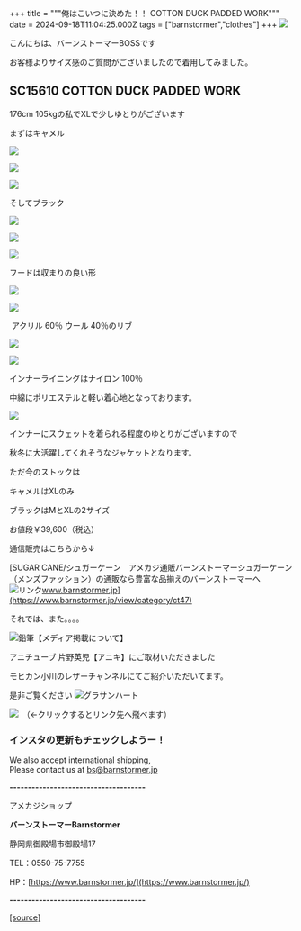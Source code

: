 +++
title = """俺はこいつに決めた！！ COTTON DUCK PADDED WORK"""
date = 2024-09-18T11:04:25.000Z
tags = ["barnstormer","clothes"]
+++
[![](https://stat.ameba.jp/user_images/20231023/16/barnstormer-go/b2/03/p/o0420015015354743273.png)](https://ameblo.jp/barnstormer-go/entry-12825670498.html)

こんにちは、バーンストーマーBOSSです

お客様よりサイズ感のご質問がございましたので着用してみました。

SC15610 COTTON DUCK PADDED WORK
-------------------------------

176cm 105kgの私でXLで少しゆとりがございます

まずはキャメル

[![](https://stat.ameba.jp/user_images/20240918/16/barnstormer-go/f1/34/j/o0500075015487808890.jpg)](https://stat.ameba.jp/user_images/20240918/16/barnstormer-go/f1/34/j/o0500075015487808890.jpg)

[![](https://stat.ameba.jp/user_images/20240918/16/barnstormer-go/f9/b3/j/o0500075015487808892.jpg)](https://stat.ameba.jp/user_images/20240918/16/barnstormer-go/f9/b3/j/o0500075015487808892.jpg)

[![](https://stat.ameba.jp/user_images/20240918/16/barnstormer-go/2a/38/j/o0500075015487808896.jpg)](https://stat.ameba.jp/user_images/20240918/16/barnstormer-go/2a/38/j/o0500075015487808896.jpg)

そしてブラック

[![](https://stat.ameba.jp/user_images/20240918/16/barnstormer-go/3c/d4/j/o0500075015487808868.jpg)](https://stat.ameba.jp/user_images/20240918/16/barnstormer-go/3c/d4/j/o0500075015487808868.jpg)

[![](https://stat.ameba.jp/user_images/20240918/16/barnstormer-go/14/09/j/o0500075015487808870.jpg)](https://stat.ameba.jp/user_images/20240918/16/barnstormer-go/14/09/j/o0500075015487808870.jpg)

[![](https://stat.ameba.jp/user_images/20240918/16/barnstormer-go/00/94/j/o0500075015487808874.jpg)](https://stat.ameba.jp/user_images/20240918/16/barnstormer-go/00/94/j/o0500075015487808874.jpg)

フードは収まりの良い形

[![](https://stat.ameba.jp/user_images/20240918/16/barnstormer-go/74/ea/j/o0500075015487808876.jpg)](https://stat.ameba.jp/user_images/20240918/16/barnstormer-go/74/ea/j/o0500075015487808876.jpg)

[![](https://stat.ameba.jp/user_images/20240918/16/barnstormer-go/a7/8f/j/o0750050015487808885.jpg)](https://stat.ameba.jp/user_images/20240918/16/barnstormer-go/a7/8f/j/o0750050015487808885.jpg)

 アクリル 60％ ウール 40％のリブ

[![](https://stat.ameba.jp/user_images/20240918/16/barnstormer-go/44/33/j/o0500075015487808879.jpg)](https://stat.ameba.jp/user_images/20240918/16/barnstormer-go/44/33/j/o0500075015487808879.jpg)

[![](https://stat.ameba.jp/user_images/20240918/16/barnstormer-go/da/32/j/o0500075015487808883.jpg)](https://stat.ameba.jp/user_images/20240918/16/barnstormer-go/da/32/j/o0500075015487808883.jpg)

インナーライニングはナイロン 100％

中綿にポリエステルと軽い着心地となっております。

[![](https://stat.ameba.jp/user_images/20240918/16/barnstormer-go/62/9c/j/o0500075015487808886.jpg)](https://stat.ameba.jp/user_images/20240918/16/barnstormer-go/62/9c/j/o0500075015487808886.jpg)

インナーにスウェットを着られる程度のゆとりがございますので

秋冬に大活躍してくれそうなジャケットとなります。

ただ今のストックは

キャメルはXLのみ

ブラックはMとXLの2サイズ

お値段￥39,600（税込）

通信販売はこちらから↓

[SUGAR CANE/シュガーケーン　アメカジ通販バーンストーマーシュガーケーン（メンズファッション）の通販なら豊富な品揃えのバーンストーマーへ![リンク](https://c.stat100.ameba.jp/ameblo/symbols/v3.20.0/svg/gray/editor_link.svg)www.barnstormer.jp](https://www.barnstormer.jp/view/category/ct47)

それでは、また。。。。

![鉛筆](https://stat100.ameba.jp/blog/ucs/img/char/char3/519.png)【メディア掲載について】

アニチューブ 片野英児【アニキ】にご取材いただきました

モヒカン小川のレザーチャンネルにてご紹介いただいてます。

是非ご覧ください ![グラサンハート](https://stat100.ameba.jp/blog/ucs/img/char/char3/148.png)

[![](https://stat.ameba.jp/user_images/20230412/16/barnstormer-go/6a/23/p/o0108010815269242493.png)](https://www.instagram.com/barnstormer_daily/)　（←クリックするとリンク先へ飛べます）

### インスタの更新もチェックしようー！

We also accept international shipping,  
Please contact us at bs@barnstormer.jp

**\-------------------------------------**

アメカジショップ

**バーンストーマーBarnstormer**

静岡県御殿場市御殿場17

TEL：0550-75-7755

HP：[https://www.barnstormer.jp/](https://www.barnstormer.jp/)

**\-------------------------------------**

[[source]](https://ameblo.jp/barnstormer-go/entry-12868039105.html)
